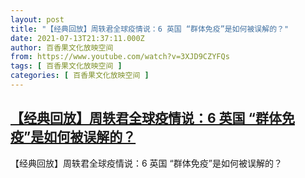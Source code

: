 ```yaml
---
layout: post
title: "【经典回放】周轶君全球疫情说：6 英国 “群体免疫”是如何被误解的？"
date: 2021-07-13T21:37:11.000Z
author: 百香果文化放映空间
from: https://www.youtube.com/watch?v=3XJD9CZYFQs
tags: [ 百香果文化放映空间 ]
categories: [ 百香果文化放映空间 ]
---
```

<!--1626212231000-->
[【经典回放】周轶君全球疫情说：6 英国 “群体免疫”是如何被误解的？](https://www.youtube.com/watch?v=3XJD9CZYFQs)
------

<div>
【经典回放】周轶君全球疫情说：6 英国 “群体免疫”是如何被误解的？
</div>
